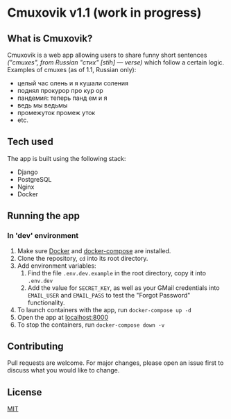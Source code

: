 # Cmuxovik v1.1 (work in progress)

## What is Cmuxovik?

Cmuxovik is a web app allowing users to share funny short sentences _("cmuxes", from Russian "стих" [stih] — verse)_ which follow a certain logic. Examples of cmuxes (as of 1.1, Russian only):

- целый час олень и я кушали соления
- поднял прокурор про кур ор
- пандемия: теперь панд ем и я
- ведь мы ведьмы
- промежуток промеж уток
- etc.


## Tech used

The app is built using the following stack:

- Django
- PostgreSQL
- Nginx
- Docker


## Running the app 
### In 'dev' environment

1. Make sure [Docker](https://docs.docker.com/get-docker/) and [docker-compose](https://docs.docker.com/compose/install/) are installed. 
2. Clone the repository, `cd` into its root directory.
3. Add environment variables:
    1. Find the file `.env.dev.example` in the root directory, copy it into `.env.dev`
    2. Add the value for `SECRET_KEY`, as well as your GMail credentials into `EMAIL_USER` and `EMAIL_PASS` to test the "Forgot Password" functionality.
3. To launch containers with the app, run `docker-compose up -d`
4. Open the app at [localhost:8000](http://localhost:8000)
5. To stop the containers, run `docker-compose down -v`


## Contributing
Pull requests are welcome. For major changes, please open an issue first to discuss what you would like to change.

## License
[MIT](https://choosealicense.com/licenses/mit/)